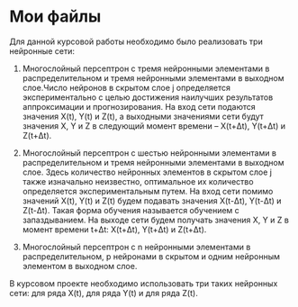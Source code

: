 # Мои файлы

Для данной курсовой работы необходимо было реализовать три нейронные сети:

1. Многослойный персептрон с тремя нейронными элементами в распределительном и тремя нейронными элементами в выходном слое.Число нейронов в скрытом слое j определяется экспериментально с целью достижения наилучших результатов аппроксимации и прогнозирования. 
На вход сети подаются значения X(t), Y(t) и Z(t), а выходными значениями сети 
будут значения X, Y и Z в следующий момент времени – X(t+Δt), Y(t+Δt) и Z(t+Δt).

2. Многослойный персептрон с шестью нейронными элементами в распределительном и тремя нейронными элементами в выходном слое. Здесь количество нейронных элементов в скрытом слое j также изначально неизвестно, оптимальное их количество определяется экспериментальным путем. 
На вход сети помимо значений X(t), Y(t) и Z(t) будем подавать значения X(t-Δt), 
Y(t-Δt) и Z(t-Δt). Такая форма обучения называется обучением с запаздыванием. На 
выходе сети будем получать значения X, Y и Z в момент времени t+Δt: X(t+Δt), 
Y(t+Δt) и Z(t+Δt).

3. Многослойный персептрон с n нейронными элементами в 
распределительном, р нейронами в скрытом и одним нейронным элементом в 
выходном слое.

В курсовом проекте необходимо использовать три таких нейронных сети: для 
ряда X(t), для ряда Y(t) и для ряда Z(t).